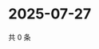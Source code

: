 # 2025-07-27

共 0 条

<!-- BEGIN ZHIHUVIDEO -->
<!-- 最后更新时间 Sun Jul 27 2025 06:11:23 GMT+0800 (China Standard Time) -->

<!-- END ZHIHUVIDEO -->

